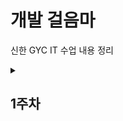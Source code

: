 <h1>개발 걸음마</h1>







신한 GYC IT 수업 내용 정리



<details>

&nbsp; 

<summary><h2>1주차</h2></summary>



<div markdown="1">





\[블로그로 정리](https://velog.io/@seongchnm/이것이-자바다-Chapter1-자바-시작하기)







</div>



</details>

